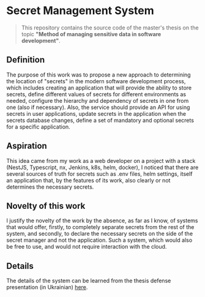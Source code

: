 # Secret Management System
> This repository contains the source code of the master's thesis on the topic **"Method of managing sensitive data in software development"**.

## Definition
The purpose of this work was to propose a new approach to determining the location of "secrets" in the modern software development process, which includes creating an application that will provide the ability to store secrets, define different values of secrets for different environments as needed, configure the hierarchy and dependency of secrets in one from one (also if necessary). Also, the service should provide an API for using secrets in user applications, update secrets in the application when the secrets database changes, define a set of mandatory and optional secrets for a specific application.

## Aspiration
This idea came from my work as a web developer on a project with a stack (NestJS, Typescript, nx, Jenkins, k8s, helm, docker), I noticed that there are several sources of truth for secrets such as .env files, helm settings, itself an application that, by the features of its work, also clearly or not determines the necessary secrets.

## Novelty of this work
I justify the novelty of the work by the absence, as far as I know, of systems that would offer, firstly, to completely separate secrets from the rest of the system, and secondly, to declare the necessary secrets on the side of the secret manager and not the application. Such a system, which would also be free to use, and would not require interaction with the cloud.

## Details
The details of the system can be learned from the thesis defense presentation (in Ukrainian) [here](https://docs.google.com/presentation/d/1Ceq8O_QbJWRaPAZgkVyeuA1wc3eMbdeRSU-w0ykm1kc/edit?usp=sharing).

